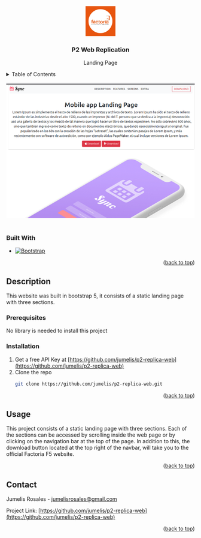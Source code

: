 <div align="center">
    <img src="img/logo-redondo-f5.png" alt="Logo" width="80" height="80">
<h3 align="center">P2 Web Replication</h3>

  <p align="center">
    Landing Page
    <br />
</div>
<!-- TABLE OF CONTENTS -->
<details>
  <summary>Table of Contents</summary>
  <ol>
    <li>
      <a href="#about-the-project">About The Project</a>
      <ul>
        <li><a href="#built-with">Built With</a></li>
      </ul>
    </li>
    <li>
      <a href="#getting-started">Description</a>
      <ul>
        <li><a href="#prerequisites">Prerequisites</a></li>
        <li><a href="#installation">Installation</a></li>
      </ul>
    </li>
    <li><a href="#usage">Usage</a></li>
    <li><a href="#contact">Contact</a></li>
  </ol>
</details>
<!-- ABOUT THE PROJECT -->
 <br />
<div align="center">
    <img src="img/portada-proyecto-replica.png" alt="portada">
    <br />
</div>
<br />

### Built With

- [![Bootstrap][Bootstrap.com]][Bootstrap-url]

<p align="right">(<a href="#readme-top">back to top</a>)</p>

<!-- GETTING STARTED -->

## Description

This website was built in bootstrap 5, it consists of a static landing page with three sections.
<br />

### Prerequisites

No library is needed to install this project
<br />

### Installation

1. Get a free API Key at [https://github.com/jumelis/p2-replica-web](https://github.com/jumelis/p2-replica-web)
2. Clone the repo
   ```sh
   git clone https://github.com/jumelis/p2-replica-web.git
   ```

<p align="right">(<a href="#readme-top">back to top</a>)</p>

<!-- USAGE EXAMPLES -->

## Usage

This project consists of a static landing page with three sections.
Each of the sections can be accessed by scrolling inside the web page or by clicking on the navigation bar at the top of the page.
In addition to this, the download button located at the top right of the navbar, will take you to the official Factoria F5 website.

<p align="right">(<a href="#readme-top">back to top</a>)</p>

<!-- CONTACT -->

## Contact

Jumelis Rosales - jumelisrosales@gmail.com

Project Link: [https://github.com/jumelis/p2-replica-web](https://github.com/jumelis/p2-replica-web)

<p align="right">(<a href="#readme-top">back to top</a>)</p>

<!-- ACKNOWLEDGMENTS -->
<!-- MARKDOWN LINKS & IMAGES -->
<!-- https://www.markdownguide.org/basic-syntax/#reference-style-links -->

[Bootstrap.com]: https://img.shields.io/badge/Bootstrap-563D7C?style=for-the-badge&logo=bootstrap&logoColor=white
[Bootstrap-url]: https://getbootstrap.com
